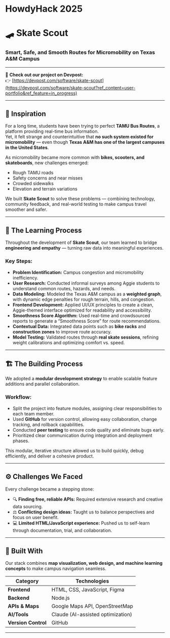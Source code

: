 # HowdyHack 2025

# 🛹 Skate Scout  
### Smart, Safe, and Smooth Routes for Micromobility on Texas A&M Campus  

---

🎯 **Check out our project on Devpost:**  
👉 [https://devpost.com/software/skate-scout](https://devpost.com/software/skate-scout?ref_content=user-portfolio&ref_feature=in_progress)

---

## 🚀 Inspiration
For a long time, students have been trying to perfect **TAMU Bus Routes**, a platform providing real-time bus information.  
Yet, it felt strange and counterintuitive that **no such system existed for micromobility** — even though **Texas A&M has one of the largest campuses in the United States**.  

As micromobility became more common with **bikes, scooters, and skateboards**, new challenges emerged:
- Rough TAMU roads  
- Safety concerns and near misses  
- Crowded sidewalks  
- Elevation and terrain variations  

We built **Skate Scout** to solve these problems — combining technology, community feedback, and real-world testing to make campus travel smoother and safer.

---

## 🧠 The Learning Process
Throughout the development of **Skate Scout**, our team learned to bridge **engineering and empathy** — turning raw data into meaningful experiences.  

### Key Steps:
- **Problem Identification:** Campus congestion and micromobility inefficiency.  
- **User Research:** Conducted informal surveys among Aggie students to understand common routes, hazards, and needs.  
- **Data Modeling:** Modeled the Texas A&M campus as a **weighted graph**, with dynamic edge penalties for rough terrain, hills, and congestion.  
- **Frontend Development:** Applied UI/UX principles to create a clean, Aggie-themed interface optimized for readability and accessibility.  
- **Smoothness Score Algorithm:** Used real-time and crowdsourced reports to generate a “Smoothness Score” for route recommendations.  
- **Contextual Data:** Integrated data points such as **bike racks** and **construction zones** to improve route accuracy.  
- **Model Testing:** Validated routes through **real skate sessions**, refining weight calibrations and optimizing comfort vs. speed.  

---

## 🏗️ The Building Process
We adopted a **modular development strategy** to enable scalable feature additions and parallel collaboration.

### Workflow:
- Split the project into feature modules, assigning clear responsibilities to each team member.  
- Used **GitHub** for version control, allowing easy collaboration, change tracking, and rollback capabilities.  
- Conducted **peer testing** to ensure code quality and eliminate bugs early.  
- Prioritized clear communication during integration and deployment phases.  

This modular, iterative structure allowed us to build quickly, debug efficiently, and deliver a cohesive product.

---

## ⚙️ Challenges We Faced
Every challenge became a stepping stone:
- 🔍 **Finding free, reliable APIs:** Required extensive research and creative data sourcing.  
- ⚖️ **Conflicting design ideas:** Taught us to balance perspectives and focus on user benefit.  
- 💻 **Limited HTML/JavaScript experience:** Pushed us to self-learn through documentation, trial, and collaboration.  

---

## 🧩 Built With
Our stack combines **map visualization, web design, and machine learning concepts** to make campus navigation seamless.

| Category | Technologies |
|-----------|---------------|
| **Frontend** | HTML, CSS, JavaScript, Figma |
| **Backend** | Node.js |
| **APIs & Maps** | Google Maps API, OpenStreetMap |
| **AI/Tools** | Claude (AI-assisted optimization) |
| **Version Control** | GitHub |

---
